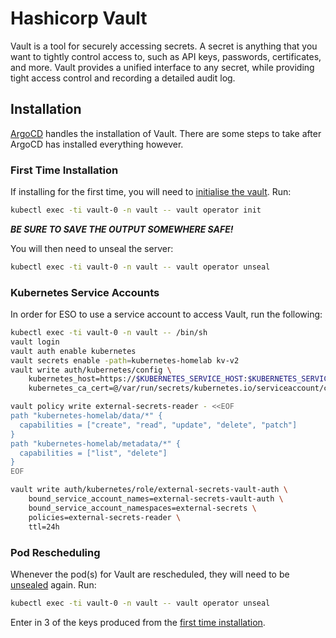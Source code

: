 # Hashicorp Vault

Vault is a tool for securely accessing secrets. A secret is anything that you want to tightly control access to, such as API keys, passwords, certificates, and more. Vault provides a unified interface to any secret, while providing tight access control and recording a detailed audit log.


## Installation

[ArgoCD](../../argocd/README.md) handles the installation of Vault. There are some steps to take after ArgoCD has installed everything however.

### First Time Installation

If installing for the first time, you will need to [initialise the vault](https://developer.hashicorp.com/vault/docs/commands/operator/init). Run:

```bash
kubectl exec -ti vault-0 -n vault -- vault operator init
```

***BE SURE TO SAVE THE OUTPUT SOMEWHERE SAFE!***

You will then need to unseal the server:

```bash
kubectl exec -ti vault-0 -n vault -- vault operator unseal
```

### Kubernetes Service Accounts

In order for ESO to use a service account to access Vault, run the following:

```bash
kubectl exec -ti vault-0 -n vault -- /bin/sh
vault login
vault auth enable kubernetes
vault secrets enable -path=kubernetes-homelab kv-v2
vault write auth/kubernetes/config \
    kubernetes_host=https://$KUBERNETES_SERVICE_HOST:$KUBERNETES_SERVICE_PORT \
    kubernetes_ca_cert=@/var/run/secrets/kubernetes.io/serviceaccount/ca.crt 

vault policy write external-secrets-reader - <<EOF
path "kubernetes-homelab/data/*" {
  capabilities = ["create", "read", "update", "delete", "patch"]
}
path "kubernetes-homelab/metadata/*" {
  capabilities = ["list", "delete"]
}
EOF

vault write auth/kubernetes/role/external-secrets-vault-auth \
    bound_service_account_names=external-secrets-vault-auth \
    bound_service_account_namespaces=external-secrets \
    policies=external-secrets-reader \
    ttl=24h
```


### Pod Rescheduling

Whenever the pod(s) for Vault are rescheduled, they will need to be [unsealed](https://developer.hashicorp.com/vault/docs/concepts/seal) again. Run:

```bash
kubectl exec -ti vault-0 -n vault -- vault operator unseal
```

Enter in 3 of the keys produced from the [first time installation](#first-time-installation).

